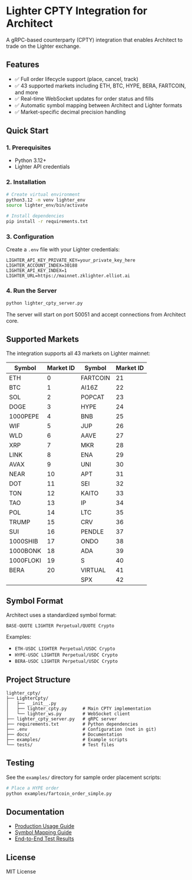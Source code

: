 # Lighter CPTY Integration for Architect

A gRPC-based counterparty (CPTY) integration that enables Architect to trade on the Lighter exchange.

## Features

- ✅ Full order lifecycle support (place, cancel, track)
- ✅ 43 supported markets including ETH, BTC, HYPE, BERA, FARTCOIN, and more
- ✅ Real-time WebSocket updates for order status and fills
- ✅ Automatic symbol mapping between Architect and Lighter formats
- ✅ Market-specific decimal precision handling

## Quick Start

### 1. Prerequisites

- Python 3.12+
- Lighter API credentials

### 2. Installation

```bash
# Create virtual environment
python3.12 -m venv lighter_env
source lighter_env/bin/activate

# Install dependencies
pip install -r requirements.txt
```

### 3. Configuration

Create a `.env` file with your Lighter credentials:

```env
LIGHTER_API_KEY_PRIVATE_KEY=your_private_key_here
LIGHTER_ACCOUNT_INDEX=30188
LIGHTER_API_KEY_INDEX=1
LIGHTER_URL=https://mainnet.zklighter.elliot.ai
```

### 4. Run the Server

```bash
python lighter_cpty_server.py
```

The server will start on port 50051 and accept connections from Architect core.

## Supported Markets

The integration supports all 43 markets on Lighter mainnet:

| Symbol | Market ID | Symbol | Market ID |
|--------|-----------|--------|-----------|
| ETH | 0 | FARTCOIN | 21 |
| BTC | 1 | AI16Z | 22 |
| SOL | 2 | POPCAT | 23 |
| DOGE | 3 | HYPE | 24 |
| 1000PEPE | 4 | BNB | 25 |
| WIF | 5 | JUP | 26 |
| WLD | 6 | AAVE | 27 |
| XRP | 7 | MKR | 28 |
| LINK | 8 | ENA | 29 |
| AVAX | 9 | UNI | 30 |
| NEAR | 10 | APT | 31 |
| DOT | 11 | SEI | 32 |
| TON | 12 | KAITO | 33 |
| TAO | 13 | IP | 34 |
| POL | 14 | LTC | 35 |
| TRUMP | 15 | CRV | 36 |
| SUI | 16 | PENDLE | 37 |
| 1000SHIB | 17 | ONDO | 38 |
| 1000BONK | 18 | ADA | 39 |
| 1000FLOKI | 19 | S | 40 |
| BERA | 20 | VIRTUAL | 41 |
| | | SPX | 42 |

## Symbol Format

Architect uses a standardized symbol format:
```
BASE-QUOTE LIGHTER Perpetual/QUOTE Crypto
```

Examples:
- `ETH-USDC LIGHTER Perpetual/USDC Crypto`
- `HYPE-USDC LIGHTER Perpetual/USDC Crypto`
- `BERA-USDC LIGHTER Perpetual/USDC Crypto`

## Project Structure

```
lighter_cpty/
├── LighterCpty/
│   ├── __init__.py
│   ├── lighter_cpty.py      # Main CPTY implementation
│   └── lighter_ws.py        # WebSocket client
├── lighter_cpty_server.py   # gRPC server
├── requirements.txt         # Python dependencies
├── .env                     # Configuration (not in git)
├── docs/                    # Documentation
├── examples/                # Example scripts
└── tests/                   # Test files
```

## Testing

See the `examples/` directory for sample order placement scripts:

```bash
# Place a HYPE order
python examples/fartcoin_order_simple.py
```

## Documentation

- [Production Usage Guide](docs/PRODUCTION_USAGE.md)
- [Symbol Mapping Guide](docs/SYMBOL_MAPPING_GUIDE.md)
- [End-to-End Test Results](docs/END_TO_END_TEST_RESULTS.md)

## License

MIT License